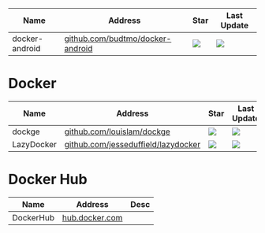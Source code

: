 Name| Address | Star| Last Update
-|-|-|-|
docker-android|[github.com/budtmo/docker-android](https://github.com/budtmo/docker-android)|<img src="https://img.shields.io/github/stars/budtmo/docker-android?style=for-the-badge" />|<img src="https://img.shields.io/github/last-commit/budtmo/docker-android?style=for-the-badge" />

# Docker
Name| Address | Star| Last Update
-|-|-|-|
dockge|[github.com/louislam/dockge](https://github.com/louislam/dockge)|<img src="https://img.shields.io/github/stars/louislam/dockge?style=for-the-badge" />|<img src="https://img.shields.io/github/last-commit/louislam/dockge?style=for-the-badge" />
LazyDocker|[github.com/jesseduffield/lazydocker](https://github.com/jesseduffield/lazydocker)|<img src="https://img.shields.io/github/stars/jesseduffield/lazydocker?style=for-the-badge" />|<img src="https://img.shields.io/github/last-commit/jesseduffield/lazydocker?style=for-the-badge" />

# Docker Hub
Name| Address|Desc
-|-|-|
DockerHub|[hub.docker.com](https://hub.docker.com)|
